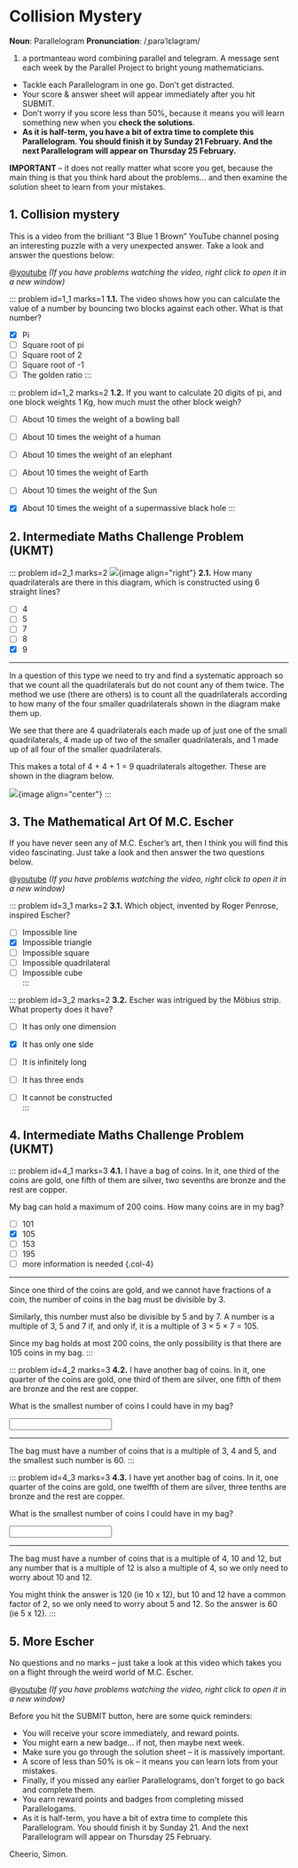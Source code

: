 # Collision Mystery

<div class="dictionary">

__Noun__: Parallelogram
__Pronunciation__: /ˌparəˈlɛləɡram/

1. a portmanteau word combining parallel and telegram. A message sent each
week by the Parallel Project to bright young mathematicians.

</div>

*	Tackle each Parallelogram in one go. Don’t get distracted.
*	Your score & answer sheet will appear immediately after you hit SUBMIT.
*	Don’t worry if you score less than 50%, because it means you will learn something new when you __check the solutions__.
* __As it is half-term, you have a bit of extra time to complete this Parallelogram. You should finish it by Sunday 21 February. And the next Parallelogram will appear on Thursday 25 February.__

__IMPORTANT__ – it does not really matter what score you get, because the main thing is that you think hard about the problems... and then examine the solution sheet to learn from your mistakes.


## 1.	Collision mystery

This is a video from the brilliant “3 Blue 1 Brown” YouTube channel posing an interesting puzzle with a very unexpected answer. Take a look and answer the questions below:

@[youtube](HEfHFsfGXjs?rel=0) _(If you have problems watching the video, right click to open it in a new window)_

::: problem id=1_1 marks=1
__1.1.__ The video shows how you can calculate the value of a number by bouncing two blocks against each other. What is that number?

* [x] Pi
* [ ] Square root of pi
* [ ] Square root of 2
* [ ] Square root of -1
* [ ] The golden ratio
:::

::: problem id=1_2 marks=2
__1.2.__ If you want to calculate 20 digits of pi, and one block weights 1 Kg, how much must the other block weigh?

* [ ] About 10 times the weight of a bowling ball
* [ ] About 10 times the weight of a human
* [ ] About 10 times the weight of an elephant
* [ ] About 10 times the weight of Earth
* [ ] About 10 times the weight of the Sun
* [x] About 10 times the weight of a supermassive black hole
:::


## 2. Intermediate Maths Challenge Problem (UKMT)
<!--- 2013 (3) --->

::: problem id=2_1 marks=2
![](/resources/9-19-collision-mystery/2-quadrilaterals.jpg){image align="right"}
__2.1.__ How many quadrilaterals are there in this diagram, which is constructed using 6 straight lines?

* [ ] 4  
* [ ] 5  
* [ ] 7  
* [ ] 8  
* [x] 9  

---

In a question of this type we need to try and find a systematic approach so that we count all the quadrilaterals but do not count any of them twice. The method we use (there are others) is to count all the quadrilaterals according to how many of the four smaller quadrilaterals shown in the diagram make them up.  

We see that there are 4 quadrilaterals each made up of just one of the small quadrilaterals, 4 made up of two of the smaller quadrilaterals, and 1 made up of all four of the smaller quadrilaterals.  

This makes a total of 4 + 4 + 1 = 9 quadrilaterals altogether. These are shown in the diagram below.

![](/resources/9-19-collision-mystery/2-quadrilaterals-answer.jpg){image align="center"}
:::


## 3. The Mathematical Art Of M.C. Escher

If you have never seen any of M.C. Escher’s art, then I think you will find this video fascinating. Just take a look and then answer the two questions below.

@[youtube](Kcc56fRtrKU?rel=0) _(If you have problems watching the video, right click to open it in a new window)_

::: problem id=3_1 marks=2
__3.1.__ Which object, invented by Roger Penrose, inspired Escher?

* [ ] Impossible line  
* [x] Impossible triangle	 
* [ ] Impossible square  
* [ ] Impossible quadrilateral  
* [ ] Impossible cube  
:::

::: problem id=3_2 marks=2
__3.2.__ Escher was intrigued by the Möbius strip. What property does it have?

* [ ] It has only one dimension  
* [x] It has only one side  
* [ ] It is infinitely long  
* [ ] It has three ends  
* [ ] It cannot be constructed  
:::


## 4. Intermediate Maths Challenge Problem (UKMT)
<!--- 2013 (15) --->

::: problem id=4_1 marks=3
__4.1.__ I have a bag of coins. In it, one third of the coins are gold, one fifth of them are silver, two sevenths are bronze and the rest are copper.  

My bag can hold a maximum of 200 coins. How many coins are in my bag?

* [ ] 101
* [x] 105
* [ ] 153
* [ ] 195
* [ ] more information is needed
{.col-4}

---

Since one third of the coins are gold, and we cannot have fractions of a coin, the number of coins in the bag must be divisible by 3.  

Similarly, this number must also be divisible by 5 and by 7. A number is a multiple of 3, 5 and 7 if, and only if, it is a multiple of 3 × 5 × 7 = 105.  

Since my bag holds at most 200 coins, the only possibility is that there are 105 coins in my bag.
:::

::: problem id=4_2 marks=3
__4.2.__ I have another bag of coins. In it, one quarter of the coins are gold, one third of them are silver, one fifth of them are bronze and the rest are copper.  

What is the smallest number of coins I could have in my bag?

<input type="number" solution="60"/>  

---

The bag must have a number of coins that is a multiple of 3, 4 and 5, and the smallest such number is 60.
:::

::: problem id=4_3 marks=3
__4.3.__ I have yet another bag of coins. In it, one quarter of the coins are gold, one twelfth of them are silver, three tenths are bronze and the rest are copper.  

What is the smallest number of coins I could have in my bag?

<input type="number" solution="60"/>  

---

The bag must have a number of coins that is a multiple of 4, 10 and 12, but any number that is a multiple of 12 is also a multiple of 4, so we only need to worry about 10 and 12.

You might think the answer is 120 (ie 10 x 12), but 10 and 12 have a common factor of 2, so we only need to worry about 5 and 12. So the answer is 60 (ie 5 x 12).
:::


## 5. More Escher

No questions and no marks – just take a look at this video which takes you on a flight through the weird world of M.C. Escher.

@[youtube](kZfRaPBa6dk?rel=0) _(If you have problems watching the video, right click to open it in a new window)_


Before you hit the SUBMIT button, here are some quick reminders:

*	You will receive your score immediately, and reward points.
*	You might earn a new badge… if not, then maybe next week.
*	Make sure you go through the solution sheet – it is massively important.
*	A score of less than 50% is ok – it means you can learn lots from your mistakes.
*	Finally, if you missed any earlier Parallelograms, don't forget to go back and complete them.
*	You earn reward points and badges from completing missed Parallelogams.
*	As it is half-term, you have a bit of extra time to complete this Parallelogram. You should finish it by Sunday 21. And the next Parallelogram will appear on Thursday 25 February.

Cheerio,
Simon.
